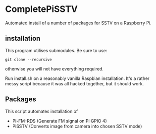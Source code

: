 # CompletePiSSTV

Automated install of a number of packages for SSTV on a Raspberry Pi.



## installation
This program utilises submodules. Be sure to use:
```
git clone --recursive
```
otherwise you will not have everything required.

Run install.sh on a reasonably vanilla Raspbian installation.
It's a rather messy script because it was all hacked together, but it should work.

## Packages
This script automates installation of
* Pi-FM-RDS (Generate FM signal on Pi GPIO 4)
* PiSSTV (Converts image from camera into chosen SSTV mode)
